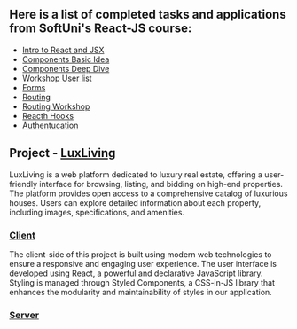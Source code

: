 ## Here is a list of completed tasks and applications from SoftUni's React-JS course:
* [Intro to React and JSX](https://github.com/PetarPetrov01/SoftUni-Javascript-Path/tree/d4ccf7cee90ce476af2d24afcd5714b611035760/React-JS/01.Intro%20to%20React%20and%20JSX)
* [Components Basic Idea](https://github.com/PetarPetrov01/SoftUni-Javascript-Path/tree/ce9697c030320cb459dff44cf73929a59b957569/React-JS/02.Components%20Basic%20Idea)
* [Components Deep Dive](https://github.com/PetarPetrov01/SoftUni-Javascript-Path/tree/9073fbd8805241d48a3e75acca18a00e22755f18/React-JS/03.Components%20Deep%20Dive)
* [Workshop User list](https://github.com/PetarPetrov01/SoftUni-Javascript-Path/tree/main/React-JS/04.Workshop-User%20list)
* [Forms](https://github.com/PetarPetrov01/SoftUni-Javascript-Path/tree/main/React-JS/05.Forms)
* [Routing](https://github.com/PetarPetrov01/SoftUni-Javascript-Path/tree/main/React-JS/06.Routing/routing-demo)
* [Routing Workshop](https://github.com/PetarPetrov01/SoftUni-Javascript-Path/tree/main/React-JS/07.Routing%20Workshop/client)
* [Reacth Hooks](https://github.com/PetarPetrov01/SoftUni-Javascript-Path/tree/main/React-JS/08.React%20Hooks)
* [Authentucation](https://github.com/PetarPetrov01/SoftUni-Javascript-Path/tree/main/React-JS/09.Authentication)
## Project - [LuxLiving](https://github.com/PetarPetrov01/LuxLiving)
LuxLiving is a web platform dedicated to luxury real estate, offering a user-friendly interface for browsing, listing, and bidding on high-end properties.
    The platform provides open access to a comprehensive catalog of luxurious houses.
    Users can explore detailed information about each property, including images, specifications, and amenities.
### [Client](https://github.com/PetarPetrov01/LuxLiving/tree/main/client)
The client-side of this project is built using modern web technologies to ensure a responsive and engaging user experience. The user interface is developed using React, a powerful and declarative JavaScript library. Styling is managed through Styled Components, a CSS-in-JS library that enhances the modularity and maintainability of styles in our application.
### [Server](https://github.com/PetarPetrov01/REST-API)
